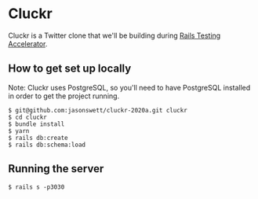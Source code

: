 # Cluckr

Cluckr is a Twitter clone that we'll be building during [Rails Testing Accelerator](https://www.codewithjason.com/rails-testing-accelerator/).

## How to get set up locally

Note: Cluckr uses PostgreSQL, so you'll need to have PostgreSQL installed in order to get the project running.

```
$ git@github.com:jasonswett/cluckr-2020a.git cluckr
$ cd cluckr
$ bundle install
$ yarn
$ rails db:create
$ rails db:schema:load
````

## Running the server

```
$ rails s -p3030
```
